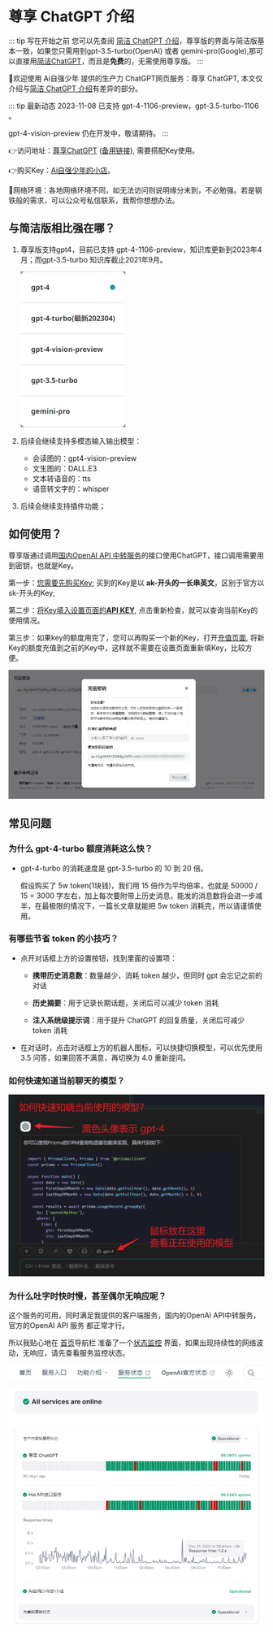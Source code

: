 # 尊享 ChatGPT 介绍

::: tip 写在开始之前
您可以先查阅 [简洁 ChatGPT 介绍](/free/simple.md)，尊享版的界面与简洁版基本一致，如果您只需用到gpt-3.5-turbo(OpenAI) 或者 gemini-pro(Google),那可以直接用[简洁ChatGPT](https://simple.hugai.top)，而且是**免费**的，无需使用尊享版。
:::

🎉欢迎使用 Ai自强少年 提供的生产力 ChatGPT网页服务：尊享 ChatGPT, 本文仅介绍与[简洁 ChatGPT 介绍](/free/simple.md)有差异的部分。

::: tip 最新动态 2023-11-08
已支持 gpt-4-1106-preview，gpt-3.5-turbo-1106 。

gpt-4-vision-preview 仍在开发中，敬请期待。
:::

👉访问地址：[尊享ChatGPT](https://next.hugai.top) ([备用链接](https://nb.hugai.top)), 需要搭配Key使用。

👉购买Key：[Ai自强少年的小店](https://shop.zhongzhuanyong.fun)。

🚦网络环境：各地网络环境不同，如无法访问则说明缘分未到，不必勉强。若是钢铁般的需求，可以公众号私信联系，我帮你想想办法。

## 与简洁版相比强在哪？

1. 尊享版支持gpt4，目前已支持 gpt-4-1106-preview，知识库更新到2023年4月；而gpt-3.5-turbo 知识库截止2021年9月。

    ![models.png](next/models.png)

2. 后续会继续支持多模态输入输出模型：
    - 会读图的：gpt4-vision-preview
    - 文生图的：DALL.E3
    - 文本转语音的：tts
    - 语音转文字的：whisper

3. 后续会继续支持插件功能；

## 如何使用？

尊享版通过调用[国内OpenAI API 中转服务](/productivity/HaiAPI.md)的接口使用ChatGPT，接口调用需要用到密钥，也就是Key。

第一步：[您需要先购买Key](/productivity/HaiAPI.html#如何购买key); 买到的Key是以 **ak-开头的一长串英文**，区别于官方以sk-开头的Key;

第二步：[将Key填入设置页面的**API KEY**](/productivity/HaiAPI.html#在-尊享chatgpt-中使用), 点击重新检查，就可以查询当前Key的使用情况。

第三步：如果key的额度用完了，您可以再购买一个新的Key，打开[充值页面](https://usage.hugai.top/), 将新Key的额度充值到之前的Key中，这样就不需要在设置页面重新填Key，比较方便。

![charge.png](next/charge.png)

## 常见问题

### 为什么 gpt-4-turbo 额度消耗这么快？

- gpt-4-turbo 的消耗速度是 gpt-3.5-turbo 的 10 到 20 倍。
    
    假设购买了 5w token(1块钱)，我们用 15 倍作为平均倍率，也就是 50000 / 15 = 3000 字左右，加上每次要附带上历史消息，能发的消息数将会进一步减半，在最极限的情况下，一篇长文章就能把 5w token 消耗完，所以请谨慎使用。

### 有哪些节省 token 的小技巧？

- 点开对话框上方的设置按钮，找到里面的设置项：

    - **携带历史消息数**：数量越少，消耗 token 越少，但同时 gpt 会忘记之前的对话

    - **历史摘要**：用于记录长期话题，关闭后可以减少 token 消耗

    - **注入系统级提示词**：用于提升 ChatGPT 的回复质量，关闭后可减少 token 消耗

- 在对话时，点击对话框上方的机器人图标，可以快捷切换模型，可以优先使用 3.5 问答，如果回答不满意，再切换为 4.0 重新提问。

### 如何快速知道当前聊天的模型？

![image-8.png](next/image-8.png)

### 为什么吐字时快时慢，甚至偶尔无响应呢？

这个服务的可用，同时满足我提供的客户端服务，国内的OpenAI API中转服务，官方的OpenAI API 服务 都正常才行。

所以我贴心地在 [首页](https://home.hugai.top)导航栏 准备了一个[状态监控](https://status.hugai.top) 界面，如果出现持续性的网络波动，无响应，请先查看服务监控状态。

![nav-bar.png](next/nav-bar.png)

![status.png](next/status.png)
